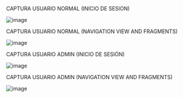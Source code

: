 CAPTURA USUARIO NORMAL (INICIO DE SESION)

![image](https://user-images.githubusercontent.com/101907265/182450682-3e6844ee-619c-43cc-97e1-2c9f700bbb59.png)

CAPTURA USUARIO NORMAL (NAVIGATION VIEW AND FRAGMENTS)

![image](https://user-images.githubusercontent.com/101907265/182450883-89091bdd-3649-43de-b93d-ad041327f0b3.png)

CAPTURA USUARIO ADMIN (INICIO DE SESIÓN) 

![image](https://user-images.githubusercontent.com/101907265/182451050-7d943dcd-1455-4ce9-a0ac-c9380bfe5ec8.png)

CAPTURA USUARIO ADMIN (NAVIGATION VIEW AND FRAGMENTS)

![image](https://user-images.githubusercontent.com/101907265/182451161-3fa1ca09-74c9-4934-a241-6438092ab739.png)

